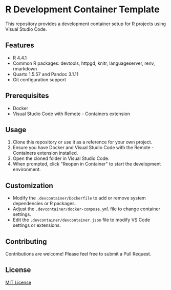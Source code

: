 # R Development Container Template

This repository provides a development container setup for R projects using Visual Studio Code.

## Features

- R 4.4.1
- Common R packages: devtools, httpgd, knitr, languageserver, renv, rmarkdown
- Quarto 1.5.57 and Pandoc 3.1.11
- Git configuration support

## Prerequisites

- Docker
- Visual Studio Code with Remote - Containers extension

## Usage

1. Clone this repository or use it as a reference for your own project.
2. Ensure you have Docker and Visual Studio Code with the Remote - Containers extension installed.
3. Open the cloned folder in Visual Studio Code.
4. When prompted, click "Reopen in Container" to start the development environment.

## Customization

- Modify the `.devcontainer/Dockerfile` to add or remove system dependencies or R packages.
- Adjust the `.devcontainer/docker-compose.yml` file to change container settings.
- Edit the `.devcontainer/devcontainer.json` file to modify VS Code settings or extensions.

## Contributing

Contributions are welcome! Please feel free to submit a Pull Request.

## License

[MIT License](LICENSE)
